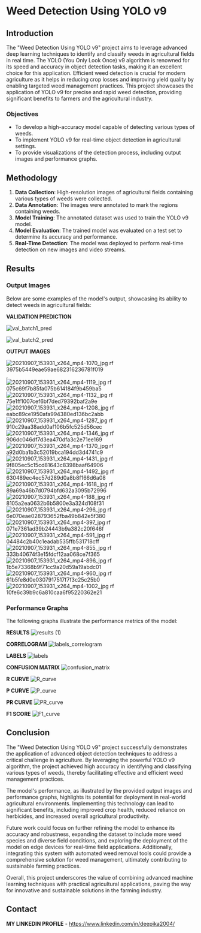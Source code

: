 # Weed Detection Using YOLO v9

## Introduction

The "Weed Detection Using YOLO v9" project aims to leverage advanced deep learning techniques to identify and classify weeds in agricultural fields in real time. The YOLO (You Only Look Once) v9 algorithm is renowned for its speed and accuracy in object detection tasks, making it an excellent choice for this application. Efficient weed detection is crucial for modern agriculture as it helps in reducing crop losses and improving yield quality by enabling targeted weed management practices. This project showcases the application of YOLO v9 for precise and rapid weed detection, providing significant benefits to farmers and the agricultural industry.

### Objectives

- To develop a high-accuracy model capable of detecting various types of weeds.
- To implement YOLO v9 for real-time object detection in agricultural settings.
- To provide visualizations of the detection process, including output images and performance graphs.

## Methodology

1. **Data Collection**: High-resolution images of agricultural fields containing various types of weeds were collected.
2. **Data Annotation**: The images were annotated to mark the regions containing weeds.
3. **Model Training**: The annotated dataset was used to train the YOLO v9 model.
4. **Model Evaluation**: The trained model was evaluated on a test set to determine its accuracy and performance.
5. **Real-Time Detection**: The model was deployed to perform real-time detection on new images and video streams.

## Results

### Output Images

Below are some examples of the model's output, showcasing its ability to detect weeds in agricultural fields:

**VALIDATION PREDICTION**

![val_batch1_pred](https://github.com/DeepikaA2004/Weed-Detection-using-Yolov9/assets/110418508/7d74fd0c-5af3-4676-aa1f-925f1524c664)

![val_batch2_pred](https://github.com/DeepikaA2004/Weed-Detection-using-Yolov9/assets/110418508/8017dbda-f876-444b-addc-dbe01a94fb31)

**OUTPUT IMAGES**

![20210907_153931_x264_mp4-1070_jpg rf 3975b5449eae59ae682316236781f019](https://github.com/DeepikaA2004/Weed-Detection-using-Yolov9/assets/110418508/098e4b48-fdf5-407f-a85a-34cc3f44b5d7), 
![20210907_153931_x264_mp4-1119_jpg rf 075c69f7b85fa075b614184f9b459ba5](https://github.com/DeepikaA2004/Weed-Detection-using-Yolov9/assets/110418508/e11b4f68-22c1-4d9a-a26d-fc918088ed22)
![20210907_153931_x264_mp4-1132_jpg rf 75e1ff1007cef6bf7ded79392baf2a9e](https://github.com/DeepikaA2004/Weed-Detection-using-Yolov9/assets/110418508/c8a2b4a8-7077-4cc6-a77c-282bc2a2c8c5)
![20210907_153931_x264_mp4-1208_jpg rf eabc89ce1950afa994380ed136bc2abb](https://github.com/DeepikaA2004/Weed-Detection-using-Yolov9/assets/110418508/b8c7f584-c1f9-4764-8659-de2492f6dd68)
![20210907_153931_x264_mp4-1287_jpg rf 910c29aa38add0af106b5fc525d56cec](https://github.com/DeepikaA2004/Weed-Detection-using-Yolov9/assets/110418508/168016a6-6e03-4d4e-88ad-b4aa602b0af3)
![20210907_153931_x264_mp4-1346_jpg rf 906dc046df7d3ea470dfa3c2e71ee169](https://github.com/DeepikaA2004/Weed-Detection-using-Yolov9/assets/110418508/e4a52083-8aaf-44df-9ec7-641c9a563cb5)
![20210907_153931_x264_mp4-1370_jpg rf a92d0ba1b3c52019bca194dd3d4741c9](https://github.com/DeepikaA2004/Weed-Detection-using-Yolov9/assets/110418508/8997985d-2180-44ea-a53c-2e0bcc8937e3)
![20210907_153931_x264_mp4-1431_jpg rf 9f805ec5c15cd81643c8398baaf64906](https://github.com/DeepikaA2004/Weed-Detection-using-Yolov9/assets/110418508/73a5a9e9-e660-4cd2-810c-fb84a857d5a4)
![20210907_153931_x264_mp4-1492_jpg rf 630489ec4ec57d289d0a8b8f166d6a08](https://github.com/DeepikaA2004/Weed-Detection-using-Yolov9/assets/110418508/44dda3bd-5232-4cfb-ad3e-a26fe3fbf04a)
![20210907_153931_x264_mp4-1618_jpg rf 89a69a46b7d0794bfd632a3095b72996](https://github.com/DeepikaA2004/Weed-Detection-using-Yolov9/assets/110418508/41d54239-1975-417b-adcd-1c82d07ef81e)
![20210907_153931_x264_mp4-188_jpg rf 8105a2ea0632b6b5800e3a324d108f31](https://github.com/DeepikaA2004/Weed-Detection-using-Yolov9/assets/110418508/ecc22fcd-3457-413e-bcf1-39f34b9aae1c)
![20210907_153931_x264_mp4-296_jpg rf 6e070eae028793652fba49b842e5f380](https://github.com/DeepikaA2004/Weed-Detection-using-Yolov9/assets/110418508/debf6ff3-47ae-4d26-abce-5e5cb2475af5)
![20210907_153931_x264_mp4-397_jpg rf 071e7361ad39b24443b9a382c20f646f](https://github.com/DeepikaA2004/Weed-Detection-using-Yolov9/assets/110418508/c8d94161-d4ab-45f9-815a-52c21201a2b4)
![20210907_153931_x264_mp4-591_jpg rf 04484c2b40c1eadab535ffb531718cff](https://github.com/DeepikaA2004/Weed-Detection-using-Yolov9/assets/110418508/6ec84166-ea53-4687-9fb9-094870eaf6e0)
![20210907_153931_x264_mp4-855_jpg rf 333b40674f3e15fdcf12aa068ce7f365](https://github.com/DeepikaA2004/Weed-Detection-using-Yolov9/assets/110418508/56b0ea04-6534-44c1-bf10-d5aebd786403)
![20210907_153931_x264_mp4-896_jpg rf 1b5e73368b9f71cc9a20d59a19abdc01](https://github.com/DeepikaA2004/Weed-Detection-using-Yolov9/assets/110418508/16049b0b-08ab-4087-8d0a-754c0e8466e8)
![20210907_153931_x264_mp4-960_jpg rf 61b5fe8d0e0307917517f7f3c25c25b0](https://github.com/DeepikaA2004/Weed-Detection-using-Yolov9/assets/110418508/2c65c8f4-b3f2-4379-8bd9-7fd02d900245)
![20210907_153931_x264_mp4-1002_jpg rf 10fe6c39b9c6a810caa6f95220362e21](https://github.com/DeepikaA2004/Weed-Detection-using-Yolov9/assets/110418508/d0c30976-d296-43ab-a13c-7108e8520b9d)


### Performance Graphs

The following graphs illustrate the performance metrics of the model:

**RESULTS**
![results (1)](https://github.com/DeepikaA2004/Weed-Detection-using-Yolov9/assets/110418508/b914a088-8766-4224-9f10-d926c9ad9e81)

**CORRELOGRAM**
![labels_correlogram](https://github.com/DeepikaA2004/Weed-Detection-using-Yolov9/assets/110418508/bdcebfd5-49dd-485c-9839-c8a3863113ee)

**LABELS**
![labels](https://github.com/DeepikaA2004/Weed-Detection-using-Yolov9/assets/110418508/2c0ee532-50f5-4cf6-956a-64d834efcef7)

**CONFUSION MATRIX**
![confusion_matrix](https://github.com/DeepikaA2004/Weed-Detection-using-Yolov9/assets/110418508/523bec4f-bfd0-4cf8-bb5e-c11eaf99ddf9)

**R CURVE**
![R_curve](https://github.com/DeepikaA2004/Weed-Detection-using-Yolov9/assets/110418508/f6c101d2-b39f-4360-a139-ddd7856bf1b7)

**P CURVE**
![P_curve](https://github.com/DeepikaA2004/Weed-Detection-using-Yolov9/assets/110418508/c48ae801-3700-408b-9b7f-dd6be1f3fe21)

**PR CURVE**
![PR_curve](https://github.com/DeepikaA2004/Weed-Detection-using-Yolov9/assets/110418508/b06fed33-31f3-45a5-9a34-0364c1ca5e93)

**F1 SCORE**
![F1_curve](https://github.com/DeepikaA2004/Weed-Detection-using-Yolov9/assets/110418508/5ba07086-1dfb-4dc4-a096-70c99c8494c8)

## Conclusion

The "Weed Detection Using YOLO v9" project successfully demonstrates the application of advanced object detection techniques to address a critical challenge in agriculture. By leveraging the powerful YOLO v9 algorithm, the project achieved high accuracy in identifying and classifying various types of weeds, thereby facilitating effective and efficient weed management practices.

The model's performance, as illustrated by the provided output images and performance graphs, highlights its potential for deployment in real-world agricultural environments. Implementing this technology can lead to significant benefits, including improved crop health, reduced reliance on herbicides, and increased overall agricultural productivity.

Future work could focus on further refining the model to enhance its accuracy and robustness, expanding the dataset to include more weed species and diverse field conditions, and exploring the deployment of the model on edge devices for real-time field applications. Additionally, integrating this system with automated weed removal tools could provide a comprehensive solution for weed management, ultimately contributing to sustainable farming practices.

Overall, this project underscores the value of combining advanced machine learning techniques with practical agricultural applications, paving the way for innovative and sustainable solutions in the farming industry.

## Contact

**MY LINKEDIN PROFILE** - https://www.linkedin.com/in/deepika2004/






